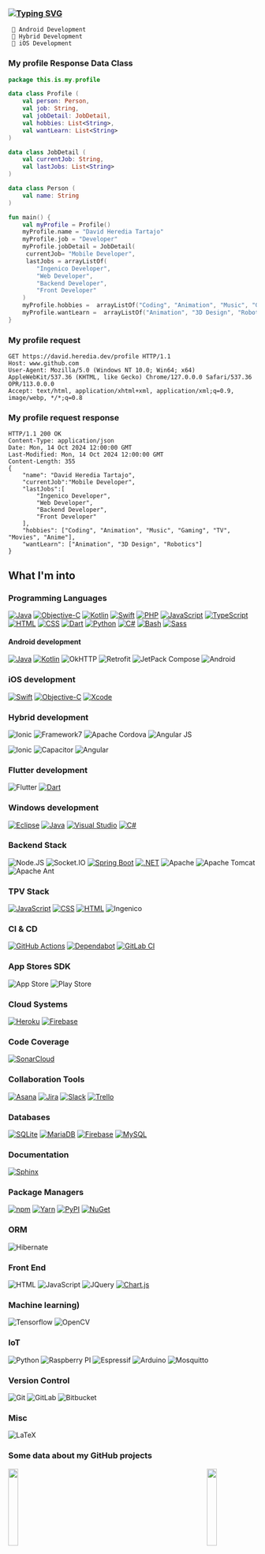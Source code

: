 ### [![Typing SVG](https://readme-typing-svg.herokuapp.com?font=Sixtyfour+Convergence&color=%236b1117&multiline=true&repeat=false&size=25&height=75&width=800&duration=5000&lines=I'm+David+Heredia!;Mobile+Application+Developer)](https://git.io/typing-svg)
     
     🥇 Android Development
     🥈 Hybrid Development
     🥉 iOS Development
     
### My profile Response Data Class

```kotlin
package this.is.my.profile

data class Profile (
    val person: Person,
    val job: String,
    val jobDetail: JobDetail,
    val hobbies: List<String>,
    val wantLearn: List<String>
)

data class JobDetail (
    val currentJob: String,
    val lastJobs: List<String>
)

data class Person (
    val name: String
)

fun main() {
    val myProfile = Profile()
    myProfile.name = "David Heredia Tartajo"   
    myProfile.job = "Developer"
    myProfile.jobDetail = JobDetail(
     currentJob= "Mobile Developer", 
     lastJobs = arrayListOf(
        "Ingenico Developer",
        "Web Developer",
        "Backend Developer",
        "Front Developer"
    )
    myProfile.hobbies =  arrayListOf("Coding", "Animation", "Music", "Gaming", "TV", "Movies", "Anime")
    myProfile.wantLearn =  arrayListOf("Animation", "3D Design", "Robotics")
}
```

### My profile request

``` http
GET https://david.heredia.dev/profile HTTP/1.1
Host: www.github.com
User-Agent: Mozilla/5.0 (Windows NT 10.0; Win64; x64) AppleWebKit/537.36 (KHTML, like Gecko) Chrome/127.0.0.0 Safari/537.36 OPR/113.0.0.0
Accept: text/html, application/xhtml+xml, application/xml;q=0.9, image/webp, */*;q=0.8
```

### My profile request response
```http
HTTP/1.1 200 OK
Content-Type: application/json
Date: Mon, 14 Oct 2024 12:00:00 GMT
Last-Modified: Mon, 14 Oct 2024 12:00:00 GMT
Content-Length: 355
{
    "name": "David Heredia Tartajo",
    "currentJob":"Mobile Developer", 
    "lastJobs":[
        "Ingenico Developer", 
        "Web Developer", 
        "Backend Developer", 
        "Front Developer"
    ],
    "hobbies": ["Coding", "Animation", "Music", "Gaming", "TV", "Movies", "Anime"],
    "wantLearn": ["Animation", "3D Design", "Robotics"]
}
```

## What I'm into
### Programming Languages
[![Java](https://img.shields.io/badge/Java-%23ED8B00.svg?logo=openjdk&logoColor=white)](#)
[![Objective-C](https://img.shields.io/badge/Objective--C-%233A95E3.svg?&logo=apple&logoColor=white)](#)
[![Kotlin](https://img.shields.io/badge/Kotlin-%237F52FF.svg?logo=kotlin&logoColor=white)](#)
[![Swift](https://img.shields.io/badge/Swift-F54A2A?logo=swift&logoColor=white)](#)
[![PHP](https://img.shields.io/badge/php-%23777BB4.svg?&logo=php&logoColor=white)](#)
[![JavaScript](https://img.shields.io/badge/JavaScript-F7DF1E?logo=javascript&logoColor=000)](#)
[![TypeScript](https://img.shields.io/badge/TypeScript-3178C6?logo=typescript&logoColor=fff)](#)
[![HTML](https://img.shields.io/badge/HTML-%23E34F26.svg?logo=html5&logoColor=white)](#)
[![CSS](https://img.shields.io/badge/CSS-1572B6?logo=css3&logoColor=fff)](#)
[![Dart](https://img.shields.io/badge/Dart-%230175C2.svg?logo=dart&logoColor=white)](#)
[![Python](https://img.shields.io/badge/Python-3776AB?logo=python&logoColor=fff)](#)
[![C#](https://custom-icon-badges.demolab.com/badge/C%23-%23239120.svg?logo=cshrp&logoColor=white)](#)
[![Bash](https://img.shields.io/badge/Bash-4EAA25?logo=gnubash&logoColor=fff)](#)
[![Sass](https://img.shields.io/badge/Sass-C69?logo=sass&logoColor=fff)](#)


#### Android development
[![Java](https://img.shields.io/badge/Java-%23ED8B00.svg?logo=openjdk&logoColor=white)](#)
[![Kotlin](https://img.shields.io/badge/Kotlin-%237F52FF.svg?logo=kotlin&logoColor=white)](#)
![OkHTTP](https://img.shields.io/badge/OKHTTP-262626?style=for-the-badge&logo=square&logoColor=blue) 
![Retrofit](https://img.shields.io/badge/Retrofit-262626?style=for-the-badge&logo=square&logoColor=blue) 
![JetPack Compose](https://img.shields.io/badge/JetPack%20Compose-Green)
![Android](https://img.shields.io/badge/Android-3DDC84?style=for-the-badge&logo=android&logoColor=white)

### iOS development
[![Swift](https://img.shields.io/badge/Swift-F54A2A?logo=swift&logoColor=white)](#)
[![Objective-C](https://img.shields.io/badge/Objective--C-%233A95E3.svg?&logo=apple&logoColor=white)](#)
[![Xcode](https://img.shields.io/badge/Xcode-007ACC?logo=Xcode&logoColor=white)](#)

### Hybrid development
![Ionic](https://img.shields.io/badge/Ionic-02569B?style=for-the-badge&logo=ionic&logoColor=white)
![Framework7](https://img.shields.io/badge/framework7-%23EE350F.svg?style=for-the-badge&logo=framework7&logoColor=white)
![Apache Cordova](https://img.shields.io/badge/Apache%20Cordova-Green)
![Angular JS](https://img.shields.io/badge/AngularJS-E23237?style=for-the-badge&logo=angularjs&logoColor=white)

![Ionic](https://img.shields.io/badge/Ionic-02569B?style=for-the-badge&logo=ionic&logoColor=white)
![Capacitor](https://img.shields.io/badge/Capacitor-Green)
![Angular](https://img.shields.io/badge/Angular-DD0031?style=for-the-badge&logo=angular&logoColor=white)

### Flutter development
![Flutter](https://img.shields.io/badge/Flutter-02569B?style=for-the-badge&logo=flutter&logoColor=white)
[![Dart](https://img.shields.io/badge/Dart-%230175C2.svg?logo=dart&logoColor=white)](#)

### Windows development
[![Eclipse](https://img.shields.io/badge/Eclipse-FE7A16.svg?logo=Eclipse&logoColor=white)](#)
[![Java](https://img.shields.io/badge/Java-%23ED8B00.svg?logo=openjdk&logoColor=white)](#)
[![Visual Studio](https://custom-icon-badges.demolab.com/badge/Visual%20Studio-5C2D91.svg?&logo=visual-studio&logoColor=white)](#)
[![C#](https://custom-icon-badges.demolab.com/badge/C%23-%23239120.svg?logo=cshrp&logoColor=white)](#)

### Backend Stack
![Node.JS](https://img.shields.io/badge/Node.js-339933?style=for-the-badge&logo=nodedotjs&logoColor=white)
![Socket.IO](https://img.shields.io/badge/Socket.IO-212121?style=for-the-badge&logo=socket.io&logoColor=white)
[![Spring Boot](https://img.shields.io/badge/Spring%20Boot-6DB33F?logo=springboot&logoColor=fff)](#)
[![.NET](https://img.shields.io/badge/.NET-512BD4?logo=dotnet&logoColor=fff)](#)
![Apache](https://img.shields.io/badge/apache-%23D42029.svg?style=for-the-badge&logo=apache&logoColor=white)
![Apache Tomcat](https://img.shields.io/badge/apache%20tomcat-%23F8DC75.svg?style=for-the-badge&logo=apache-tomcat&logoColor=black)
![Apache Ant](https://img.shields.io/badge/Apache%20Ant-A81C7D?style=for-the-badge&logo=Apache%20Ant&logoColor=white)

### TPV Stack
[![JavaScript](https://img.shields.io/badge/JavaScript-F7DF1E?logo=javascript&logoColor=000)](#)
[![CSS](https://img.shields.io/badge/CSS-1572B6?logo=css3&logoColor=fff)](#)
[![HTML](https://img.shields.io/badge/HTML-%23E34F26.svg?logo=html5&logoColor=white)](#)
![Ingenico](https://img.shields.io/badge/Ingenico-Green)


### CI & CD
[![GitHub Actions](https://img.shields.io/badge/GitHub_Actions-2088FF?logo=github-actions&logoColor=white)](#)
[![Dependabot](https://img.shields.io/badge/Dependabot-025E8C?logo=dependabot&logoColor=fff)](#)
[![GitLab CI](https://img.shields.io/badge/GitLab%20CI-FC6D26?logo=gitlab&logoColor=fff)](#)

### App Stores SDK
![App Store](https://img.shields.io/badge/App_Store-0D96F6?style=for-the-badge&logo=app-store&logoColor=white)
![Play Store](https://img.shields.io/badge/Google_Play-414141?style=for-the-badge&logo=google-play&logoColor=white)


### Cloud Systems
[![Heroku](https://img.shields.io/badge/Heroku-430098?logo=heroku&logoColor=fffe)](#)
[![Firebase](https://img.shields.io/badge/Firebase-039BE5?logo=Firebase&logoColor=white)](#)

### Code Coverage
[![SonarCloud](https://img.shields.io/badge/SonarCloud-F3702A?logo=sonarcloud&logoColor=fff)](#)

### Collaboration Tools
[![Asana](https://img.shields.io/badge/Asana-F06A6A?logo=asana&logoColor=fff)](#)
[![Jira](https://img.shields.io/badge/Jira-0052CC?logo=jira&logoColor=fff)](#)
[![Slack](https://img.shields.io/badge/Slack-4A154B?logo=slack&logoColor=fff)](#)
[![Trello](https://img.shields.io/badge/Trello-0052CC?logo=trello&logoColor=fff)](#)

### Databases
[![SQLite](https://img.shields.io/badge/SQLite-%2307405e.svg?logo=sqlite&logoColor=white)](#)
[![MariaDB](https://img.shields.io/badge/MariaDB-003545?logo=mariadb&logoColor=white)](#)
[![Firebase](https://img.shields.io/badge/Firebase-039BE5?logo=Firebase&logoColor=white)](#)
[![MySQL](https://img.shields.io/badge/MySQL-4479A1?logo=mysql&logoColor=fff)](#)

### Documentation
[![Sphinx](https://img.shields.io/badge/Sphinx-000?logo=sphinx&logoColor=fff)](#)

### Package Managers
[![npm](https://img.shields.io/badge/npm-CB3837?logo=npm&logoColor=fff)](#)
[![Yarn](https://img.shields.io/badge/Yarn-2C8EBB?logo=yarn&logoColor=fff)](#)
[![PyPI](https://img.shields.io/badge/PyPI-3775A9?logo=pypi&logoColor=fff)](#)
[![NuGet](https://img.shields.io/badge/NuGet-004880?logo=nuget&logoColor=fff)](#)

### ORM
![Hibernate](https://img.shields.io/badge/Hibernate-59666C?style=for-the-badge&logo=Hibernate&logoColor=white)

### Front End
![HTML](https://img.shields.io/badge/HTML-239120?style=for-the-badge&logo=html5&logoColor=white)
![JavaScript](https://img.shields.io/badge/JavaScript-323330?style=for-the-badge&logo=javascript&logoColor=F7DF1E)
![JQuery](https://img.shields.io/badge/jQuery-0769AD?style=for-the-badge&logo=jquery&logoColor=white)
[![Chart.js](https://img.shields.io/badge/Chart.js-FF6384?logo=chartdotjs&logoColor=fff)](#)

### Machine learning)
![Tensorflow](https://img.shields.io/badge/TensorFlow-FF6F00?style=for-the-badge&logo=TensorFlow&logoColor=white) 
![OpenCV](https://img.shields.io/badge/OpenCV-27338e?style=for-the-badge&logo=OpenCV&logoColor=white)

### IoT
![Python](https://img.shields.io/badge/Python-3776AB?style=for-the-badge&logo=python&logoColor=white) 
![Raspberry PI](https://img.shields.io/badge/Raspberry%20Pi-A22846?style=for-the-badge&logo=Raspberry%20Pi&logoColor=white)
![Espressif](https://img.shields.io/badge/espressif-E7352C.svg?style=for-the-badge&logo=espressif&logoColor=white)
![Arduino](https://img.shields.io/badge/-Arduino-00979D?style=for-the-badge&logo=Arduino&logoColor=white)
![Mosquitto](https://img.shields.io/badge/mosquitto-%233C5280.svg?style=for-the-badge&logo=eclipsemosquitto&logoColor=white)

### Version Control
![Git](https://img.shields.io/badge/git-%23F05033.svg?style=for-the-badge&logo=git&logoColor=white)
![GitLab](https://img.shields.io/badge/gitlab-%23181717.svg?style=for-the-badge&logo=gitlab&logoColor=white)
![Bitbucket](https://img.shields.io/badge/bitbucket-%230047B3.svg?style=for-the-badge&logo=bitbucket&logoColor=white)

### Misc
![LaTeX](https://img.shields.io/badge/LaTeX-1f425f.svg)

### Some data about my GitHub projects
<img height="20%" align="left" src="https://github-readme-stats.vercel.app/api?username=dherediat97" />
<img height="20%" align="right" src="https://github-readme-stats.vercel.app/api/top-langs?username=dherediat97&layout=compact&langs_count=8&card_width=320" />

